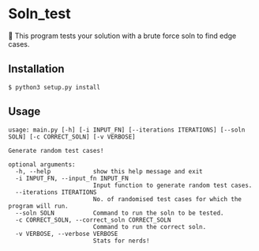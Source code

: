 # Soln_test
:tada: This program tests your solution with a brute force soln to find edge cases.

## Installation
`$ python3 setup.py install`

## Usage

```
usage: main.py [-h] [-i INPUT_FN] [--iterations ITERATIONS] [--soln SOLN] [-c CORRECT_SOLN] [-v VERBOSE]

Generate random test cases!

optional arguments:
  -h, --help            show this help message and exit
  -i INPUT_FN, --input_fn INPUT_FN
                        Input function to generate random test cases.
  --iterations ITERATIONS
                        No. of randomised test cases for which the program will run.
  --soln SOLN           Command to run the soln to be tested.
  -c CORRECT_SOLN, --correct_soln CORRECT_SOLN
                        Command to run the correct soln.
  -v VERBOSE, --verbose VERBOSE
                        Stats for nerds!
```
